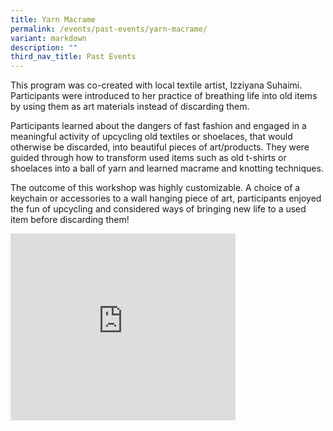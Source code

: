 ```yaml
---
title: Yarn Macrame
permalink: /events/past-events/yarn-macrame/
variant: markdown
description: ""
third_nav_title: Past Events
---
```

This program was co-created with local textile artist, Izziyana Suhaimi. Participants were introduced to her practice of breathing life into old items by using them as art materials instead of discarding them.

Participants learned about the dangers of fast fashion and engaged in a meaningful activity of upcycling old textiles or shoelaces, that would otherwise be discarded, into beautiful pieces of art/products. They were guided through how to transform used items such as old t-shirts or shoelaces into a ball of yarn and learned macrame and knotting techniques.

The outcome of this workshop was highly customizable. A choice of a keychain or accessories to a wall hanging piece of art, participants enjoyed the fun of upcycling and considered ways of bringing new life to a used item before discarding them!

<iframe allowfullscreen="true" height="299" width="360" frameborder="0" src="https://docs.google.com/presentation/d/e/2PACX-1vR4xjweERTCmDskdxrePImc1op7hHhvuFzN7XTa1-pEms-77dqVmYg49vq4Pp5GglJQOWKFuSpO0Zsj/embed?start=true&amp;loop=true&amp;delayms=5000"></iframe>